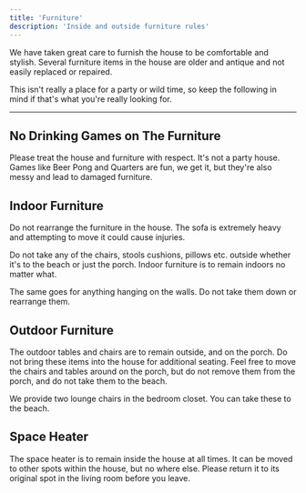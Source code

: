 ```yaml
---
title: 'Furniture'
description: 'Inside and outside furniture rules'
---
```


We have taken great care to furnish the house to be comfortable and stylish. Several furniture items in the house are older and antique and not easily replaced or repaired.

This isn't really a place for a party or wild time, so keep the following in mind if that's what you're really looking for.

---

## No Drinking Games on The Furniture

Please treat the house and furniture with respect. It's not a party house. Games like Beer Pong and Quarters are fun, we get it, but they're also messy and lead to damaged furniture.

## Indoor Furniture

Do not rearrange the furniture in the house. The sofa is extremely heavy and attempting to move it could cause injuries.

Do not take any of the chairs, stools cushions, pillows etc. outside whether it's to the beach or just the porch. Indoor furniture is to remain indoors no matter what.

The same goes for anything hanging on the walls. Do not take them down or rearrange them.

## Outdoor Furniture

The outdoor tables and chairs are to remain outside, and on the porch. Do not bring these items into the house for additional seating. Feel free to move the chairs and tables around on the porch, but do not remove them from the porch, and do not take them to the beach.

We provide two lounge chairs in the bedroom closet. You can take these to the beach.

## Space Heater

The space heater is to remain inside the house at all times. It can be moved to other spots within the house, but no where else. Please return it to its original spot in the living room before you leave.
